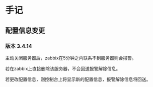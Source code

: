 # 手记

## 配置信息变更

### 版本 3.4.14

主动关闭服务器后，zabbix在5分钟之内联系不到服务器则会报警。

若在zabbix上直接删除该服务器，不会回送报警解除信息。

若更改配置信息，则控制台上将显示新的配置信息，报警解除信息将回送。